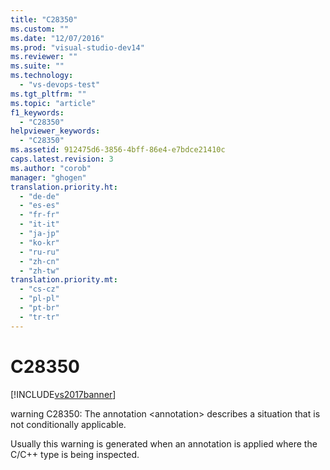 ```yaml
---
title: "C28350"
ms.custom: ""
ms.date: "12/07/2016"
ms.prod: "visual-studio-dev14"
ms.reviewer: ""
ms.suite: ""
ms.technology: 
  - "vs-devops-test"
ms.tgt_pltfrm: ""
ms.topic: "article"
f1_keywords: 
  - "C28350"
helpviewer_keywords: 
  - "C28350"
ms.assetid: 912475d6-3856-4bff-86e4-e7bdce21410c
caps.latest.revision: 3
ms.author: "corob"
manager: "ghogen"
translation.priority.ht: 
  - "de-de"
  - "es-es"
  - "fr-fr"
  - "it-it"
  - "ja-jp"
  - "ko-kr"
  - "ru-ru"
  - "zh-cn"
  - "zh-tw"
translation.priority.mt: 
  - "cs-cz"
  - "pl-pl"
  - "pt-br"
  - "tr-tr"
---
```

# C28350
[!INCLUDE[vs2017banner](../code-quality/includes/vs2017banner.md)]

warning C28350: The annotation \<annotation> describes a situation that is not conditionally applicable.  
  
 Usually this warning is generated when an annotation is applied where the C/C++ type is being inspected.